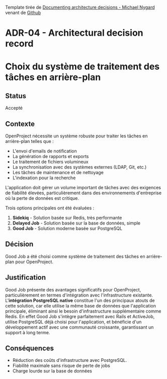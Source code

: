 Template tirée de [Documenting architecture decisions - Michael Nygard](http://thinkrelevance.com/blog/2011/11/15/documenting-architecture-decisions) venant de [Github](https://github.com/joelparkerhenderson/architecture-decision-record/tree/main/locales/en/templates/decision-record-template-by-michael-nygard) 

# ADR-04 - Architectural decision record

# Choix du système de traitement des tâches en arrière-plan

## Status

Accepté

## Contexte

OpenProject nécessite un système robuste pour traiter les tâches en arrière-plan telles que :
- L'envoi d'emails de notification
- La génération de rapports et exports
- Le traitement de fichiers volumineux
- La synchronisation avec des systèmes externes (LDAP, Git, etc.)
- Les tâches de maintenance et de nettoyage
- L'indexation pour la recherche

L'application doit gérer un volume important de tâches avec des exigences de fiabilité élevées, particulièrement dans des environnements d'entreprise où la perte de données est critique.

Trois options principales ont été évaluées :
1. **Sidekiq** - Solution basée sur Redis, très performante
2. **Delayed Job** - Solution basée sur la base de données, simple
3. **Good Job** - Solution moderne basée sur PostgreSQL

## Décision

Good Job a été choisi comme système de traitement des tâches en arrière-plan pour OpenProject.

## Justification

Good Job présente des avantages significatifs pour OpenProject, particulièrement en termes d'intégration avec l'infrastructure existante. L'**intégration PostgreSQL native** constitue l'un des principaux atouts de cette solution, car elle utilise la même base de données que l'application principale, éliminant ainsi le besoin d'infrastructure supplémentaire comme Redis. En effet Good Job s'intègre parfaitement avec Rails et ActiveJob, utilise PostgreSQL déjà choisi pour l'application, et bénéficie d'un développement actif avec une communauté croissante, garantissant un support à long terme.


## Conséquences
- Réduction des coûts d'infrastructure avec PostgreSQL. 
- Fiabilité maximale sans risque de perte de jobs 
- Charge lourde sur la base de données
